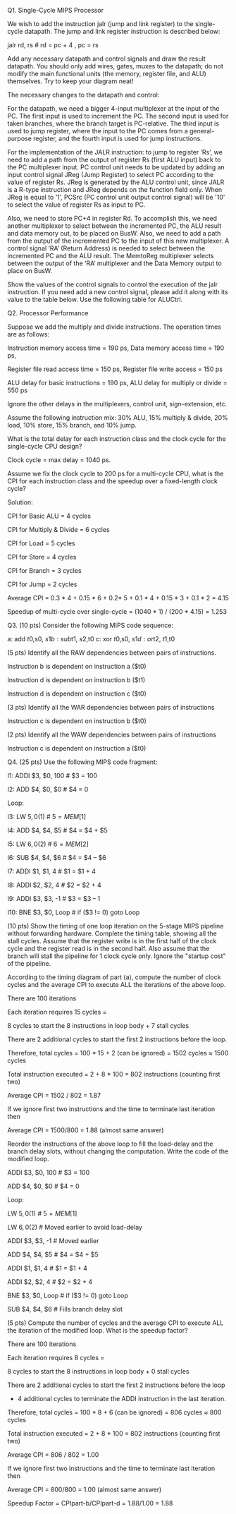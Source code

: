 Q1. Single-Cycle MIPS Processor

We wish to add the instruction jalr (jump and link register) to the single-cycle datapath. The jump and link register instruction is described below:

jalr rd, rs # rd = pc + 4 , pc = rs

Add any necessary datapath and control signals and draw the result datapath. You should only add wires, gates, muxes to the datapath; do not modify the main functional units (the memory, register file, and ALU) themselves. Try to keep your diagram neat!



The necessary changes to the datapath and control:

For the datapath, we need a bigger 4-input multiplexer at the input of the PC. The first input is used to increment the PC. The second input is used for taken branches, where the branch target is PC-relative. The third input is used to jump register, where the input to the PC comes from a general-purpose register, and the fourth input is used for jump instructions.

For the implementation of the JALR instruction: to jump to register ‘Rs’, we need to add a path from the output of register Rs (first ALU input) back to the PC multiplexer input. PC control unit needs to be updated by adding an input control signal JReg (Jump Register) to select PC according to the value of register Rs. JReg is generated by the ALU control unit, since JALR is a R-type instruction and JReg depends on the function field only. When JReg is equal to ‘1’, PCSrc (PC control unit output control signal) will be '10' to select the value of register Rs as input to PC.

Also, we need to store PC+4 in register Rd. To accomplish this, we need another multiplexer to select between the incremented PC, the ALU result and data memory out, to be placed on BusW. Also, we need to add a path from the output of the incremented PC to the input of this new multiplexer. A control signal ‘RA’ (Return Address) is needed to select between the incremented PC and the ALU result. The MemtoReg multiplexer selects between the output of the ‘RA’ multiplexer and the Data Memory output to place on BusW.

Show the values of the control signals to control the execution of the jalr instruction. If you need add a new control signal, please add it along with its value to the table below. Use the following table for ALUCtrl.





Q2. Processor Performance

Suppose we add the multiply and divide instructions. The operation times are as follows:

Instruction memory access time = 190 ps,      Data memory access time = 190 ps,

Register file read access time = 150 ps, 		 Register file write access = 150 ps

ALU delay for basic instructions = 190 ps,      ALU delay for multiply or divide = 550 ps

Ignore the other delays in the multiplexers, control unit, sign-extension, etc.

Assume the following instruction mix: 30% ALU, 15% multiply & divide, 20% load, 10% store, 15% branch, and 10% jump.

What is the total delay for each instruction class and the clock cycle for the single-cycle CPU design?



Clock cycle = max delay = 1040 ps.

Assume we fix the clock cycle to 200 ps for a multi-cycle CPU, what is the CPI for each instruction class and the speedup over a fixed-length clock cycle?

Solution:

CPI for Basic ALU = 4 cycles

CPI for Multiply & Divide = 6 cycles

CPI for Load = 5 cycles

CPI for Store = 4 cycles

CPI for Branch = 3 cycles

CPI for Jump = 2 cycles



Average CPI = 0.3 * 4 + 0.15 * 6 + 0.2* 5 + 0.1 * 4 + 0.15 * 3 + 0.1 * 2 = 4.15

Speedup of multi-cycle over single-cycle = (1040 * 1) / (200 * 4.15) = 1.253



Q3. (10 pts) Consider the following MIPS code sequence:

a: add $t0, $s0, $s1
b: sub $t1, $s2, $t0
c: xor $t0, $s0, $s1
d: or  $t2, $t1, $t0



(5 pts) Identify all the RAW dependencies between pairs of instructions.

Instruction b is dependent on instruction a ($t0)

Instruction d is dependent on instruction b ($t1)

Instruction d is dependent on instruction c ($t0)

(3 pts) Identify all the WAR dependencies between pairs of instructions

Instruction c is dependent on instruction b ($t0)

(2 pts) Identify all the WAW dependencies between pairs of instructions

Instruction c is dependent on instruction a ($t0)



Q4. (25 pts) Use the following MIPS code fragment:

I1: 	ADDI	$3, $0, 100 		# $3 = 100

I2: 	ADD  	$4, $0, $0 			# $4 = 0

Loop:

I3: 	LW 		$5, 0($1) 			# $5 = MEM[$1]

I4: 	ADD 	$4, $4, $5 			# $4 = $4 + $5

I5: 	LW 		$6, 0($2) 			# $6 = MEM[$2]

I6: 	SUB 	$4, $4, $6 			# $4 = $4 – $6

I7: 	ADDI 	$1, $1, 4 			# $1 = $1 + 4

I8: 	ADDI 	$2, $2, 4 			# $2 = $2 + 4

I9: 	ADDI 	$3, $3, -1 			# $3 = $3 – 1

I10: 	BNE 	$3, $0, Loop 		# if ($3 != 0) goto Loop

(10 pts) Show the timing of one loop iteration on the 5-stage MIPS pipeline without forwarding hardware. Complete the timing table, showing all the stall cycles. Assume that the register write is in the first half of the clock cycle and the register read is in the second half. Also assume that the branch will stall the pipeline for 1 clock cycle only. Ignore the "startup cost" of the pipeline.



According to the timing diagram of part (a), compute the number of clock cycles and the average CPI to execute ALL the iterations of the above loop.

There are 100 iterations

Each iteration requires 15 cycles =

8 cycles to start the 8 instructions in loop body + 7 stall cycles

There are 2 additional cycles to start the first 2 instructions before the loop.

Therefore, total cycles = 100 * 15 + 2 (can be ignored) = 1502 cycles ≈ 1500 cycles

Total instruction executed = 2 + 8 * 100 = 802 instructions (counting first two)

Average CPI = 1502 / 802 = 1.87

If we ignore first two instructions and the time to terminate last iteration then

Average CPI = 1500/800 = 1.88 (almost same answer)



Reorder the instructions of the above loop to fill the load-delay and the branch delay slots, without changing the computation. Write the code of the modified loop.

ADDI $3, $0, 100 		# $3 = 100

ADD $4, $0, $0 		# $4 = 0

Loop:

LW $5, 0($1) 			# $5 = MEM[$1]

LW $6, 0($2) 			# Moved earlier to avoid load-delay

ADDI $3, $3, -1 		# Moved earlier

ADD $4, $4, $5 		# $4 = $4 + $5

ADDI $1, $1, 4 		# $1 = $1 + 4

ADDI $2, $2, 4 		# $2 = $2 + 4

BNE $3, $0, Loop 		# if ($3 != 0) goto Loop

SUB $4, $4, $6 		# Fills branch delay slot



(5 pts) Compute the number of cycles and the average CPI to execute ALL the iteration of the modified loop. What is the speedup factor?



There are 100 iterations

Each iteration requires 8 cycles =

8 cycles to start the 8 instructions in loop body + 0 stall cycles

There are 2 additional cycles to start the first 2 instructions before the loop

+ 4 additional cycles to terminate the ADDI instruction in the last iteration.

Therefore, total cycles = 100 * 8 + 6 (can be ignored) = 806 cycles ≈ 800 cycles

Total instruction executed = 2 + 8 * 100 = 802 instructions (counting first two)

Average CPI = 806 / 802 = 1.00

If we ignore first two instructions and the time to terminate last iteration then

Average CPI = 800/800 = 1.00 (almost same answer)

Speedup Factor = CPIpart-b/CPIpart-d = 1.88/1.00 = 1.88



